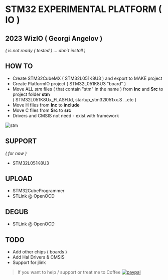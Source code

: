 #  STM32 EXPERIMENTAL PLATFORM ( IO )
## 2023 WizIO ( Georgi Angelov )

_( is not ready ( tested ) ... don`t install )_

## HOW TO
* Create STM32CubeMX ( STM32L051K8U3 ) and export to MAKE project
* Create PlatformIO project ( STM32L051K8U3 "board" ) 
* Move ALL *stm* files ( that contain "stm" in the name ) from **Inc** and **Src** to project folder **stm** <br> ( STM32L051K8Ux_FLASH.ld, startup_stm32l051xx.S ...etc )
* Move H files from **Inc** to **include**
* Move C files from **Src** to **src**
* Drivers and CMSIS not need - exist with framework

![stm]([https://raw.githubusercontent.com/Wiz-IO/LIB/master/microchip/Arduino-PIC32MZ.jpg](https://raw.githubusercontent.com/Wiz-IO/LIB/master/STM/STM32CubeMX-PlatformIO.png))

## SUPPORT
_( for now )_
* STM32L051K8U3 

## UPLOAD
* STM32CubeProgrammer
* STLink @ OpenOCD

## DEGUB
* STLink @ OpenOCD

## TODO
* Add other chips ( boards )
* Add Hal Drivers & CMSIS
* Support for jlink

>If you want to help / support or treat me to Coffee  [![paypal](https://www.paypalobjects.com/en_US/i/btn/btn_donate_SM.gif)](https://www.paypal.com/cgi-bin/webscr?cmd=_s-xclick&hosted_button_id=ESUP9LCZMZTD6)
